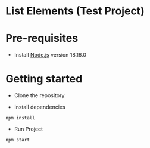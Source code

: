 # List Elements (Test Project)

# Pre-requisites
- Install [Node.js](https://nodejs.org/en/) version 18.16.0

# Getting started
- Clone the repository

- Install dependencies
```
npm install
```
- Run Project
```
npm start
```